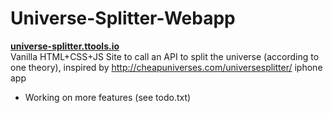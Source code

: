 # Universe-Splitter-Webapp
__[universe-splitter.ttools.io](https://universe-splitter.ttools.io/)__ \
Vanilla HTML+CSS+JS Site to call an API to split the universe (according to one theory), inspired by http://cheapuniverses.com/universesplitter/ iphone app

- Working on more features (see todo.txt)
